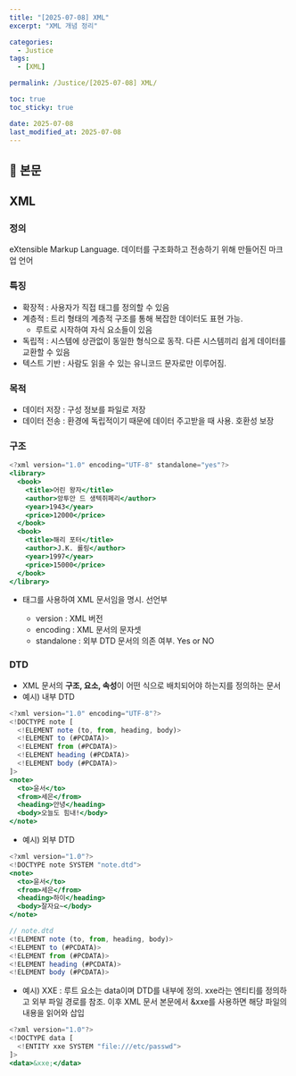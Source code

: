 ```yaml
---
title: "[2025-07-08] XML"
excerpt: "XML 개념 정리"

categories:
  - Justice
tags:
  - [XML]

permalink: /Justice/[2025-07-08] XML/

toc: true
toc_sticky: true

date: 2025-07-08
last_modified_at: 2025-07-08
---
```


## 🦥 본문

## XML

### 정의

eXtensible Markup Language. 데이터를 구조화하고 전송하기 위해 만들어진 마크업 언어

### 특징

- 확장적 : 사용자가 직접 태그를 정의할 수 있음
- 계층적 : 트리 형태의 계층적 구조를 통해 복잡한 데이터도 표현 가능.
    - 루트로 시작하여 자식 요소들이 있음
- 독립적 :  시스템에 상관없이 동일한 형식으로 동작. 다른 시스템끼리 쉽게 데이터를 교환할 수 있음
- 텍스트 기반 : 사람도 읽을 수 있는 유니코드 문자로만 이루어짐.

### 목적

- 데이터 저장 : 구성 정보를 파일로 저장
- 데이터 전송 : 환경에 독립적이기 때문에 데이터 주고받을 때 사용. 호환성 보장

### 구조

```jsx
<?xml version="1.0" encoding="UTF-8" standalone="yes"?>
<library>
  <book>
    <title>어린 왕자</title>
    <author>앙투안 드 생텍쥐페리</author>
    <year>1943</year>
    <price>12000</price>
  </book>
  <book>
    <title>해리 포터</title>
    <author>J.K. 롤링</author>
    <year>1997</year>
    <price>15000</price>
  </book>
</library>
```

- <xml> 태그를 사용하여 XML 문서임을 명시. 선언부
    - version : XML 버전
    - encoding : XML 문서의 문자셋
    - standalone : 외부 DTD 문서의 의존 여부. Yes or NO

### DTD

- XML 문서의 **구조, 요소, 속성**이 어떤 식으로 배치되어야 하는지를 정의하는 문서
- 예시)  내부 DTD

```jsx
<?xml version="1.0" encoding="UTF-8"?>
<!DOCTYPE note [
  <!ELEMENT note (to, from, heading, body)>
  <!ELEMENT to (#PCDATA)>
  <!ELEMENT from (#PCDATA)>
  <!ELEMENT heading (#PCDATA)>
  <!ELEMENT body (#PCDATA)>
]>
<note>
  <to>윤서</to>
  <from>세은</from>
  <heading>안녕</heading>
  <body>오늘도 힘내!</body>
</note>
```

- 예시) 외부 DTD

```jsx
<?xml version="1.0"?>
<!DOCTYPE note SYSTEM "note.dtd">
<note>
  <to>윤서</to>
  <from>세은</from>
  <heading>하이</heading>
  <body>잘자요~</body>
</note>

// note.dtd
<!ELEMENT note (to, from, heading, body)>
<!ELEMENT to (#PCDATA)>
<!ELEMENT from (#PCDATA)>
<!ELEMENT heading (#PCDATA)>
<!ELEMENT body (#PCDATA)>
```

- 예시) XXE : 루트 요소는 data이며 DTD를 내부에 정의. xxe라는 엔티티를 정의하고 외부 파일 경로를 참조. 이후 XML 문서 본문에서 &xxe를 사용하면 해당 파일의 내용을 읽어와 삽입

```jsx
<?xml version="1.0"?>
<!DOCTYPE data [
  <!ENTITY xxe SYSTEM "file:///etc/passwd">
]>
<data>&xxe;</data>
```